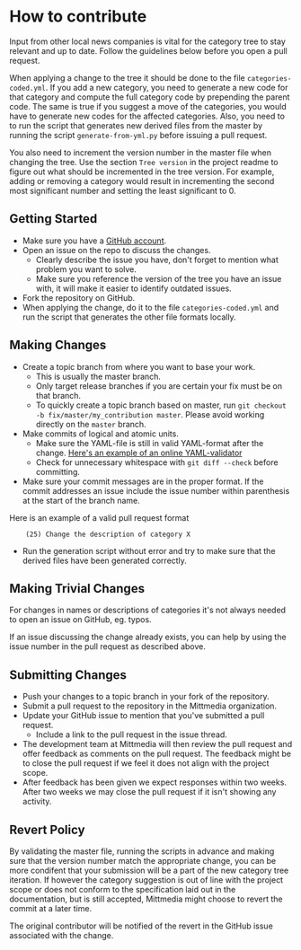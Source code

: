# How to contribute

Input from other local news companies is vital for the category tree to stay relevant and up to date.
Follow the guidelines below before you open a pull request.

When applying a change to the tree it should be done to the file `categories-coded.yml`. If you add a new category, you need to generate a new code for that category and compute the full category code by prepending the parent code. The same is true if you suggest a move of the categories, you would have to generate new codes for the affected categories. Also, you need to to run the script that generates new derived files from the master by running the script `generate-from-yml.py` before issuing a pull request.

You also need to increment the version number in the master file when changing the tree. Use the section `Tree version` in the project readme to figure out what should be incremented in the tree version. For example, adding or removing a category would result in incrementing the second most significant number and setting the least significant to 0.

## Getting Started

* Make sure you have a [GitHub account](https://github.com/signup/free).
* Open an issue on the repo to discuss the changes.
  * Clearly describe the issue you have, don't forget to mention what problem you want to solve.
  * Make sure you reference the version of the tree you have an issue with, it will make it easier to identify outdated issues.
* Fork the repository on GitHub.
* When applying the change, do it to the file `categories-coded.yml` and run the script that generates the other file formats locally.

## Making Changes

* Create a topic branch from where you want to base your work.
  * This is usually the master branch.
  * Only target release branches if you are certain your fix must be on that
    branch.
  * To quickly create a topic branch based on master, run `git checkout -b
    fix/master/my_contribution master`. Please avoid working directly on the
    `master` branch.
* Make commits of logical and atomic units.
  * Make sure the YAML-file is still in valid YAML-format after the change. [Here's an example of an online YAML-validator](http://www.yamllint.com)
  * Check for unnecessary whitespace with `git diff --check` before committing.
* Make sure your commit messages are in the proper format. If the commit
  addresses an issue include the issue number within parenthesis at the start of the branch name.

Here is an example of a valid pull request format

  ```
      (25) Change the description of category X
  ```
* Run the generation script without error and try to make sure that the derived files have been generated correctly.

## Making Trivial Changes

For changes in names or descriptions of categories it's not always needed to open an issue on GitHub, eg. typos.

If an issue discussing the change already exists, you can help by using the issue number in the pull request as described above.

## Submitting Changes

* Push your changes to a topic branch in your fork of the repository.
* Submit a pull request to the repository in the Mittmedia organization.
* Update your GitHub issue to mention that you've submitted a pull request.
  * Include a link to the pull request in the issue thread.
* The development team at Mittmedia will then review the pull request and offer feedback as comments on the pull request. The feedback might be to close the pull request if we feel it does not align with the project scope.
* After feedback has been given we expect responses within two weeks. After two
  weeks we may close the pull request if it isn't showing any activity.

## Revert Policy

By validating the master file, running the scripts in advance and making sure that the version number match the appropriate change, you can be more condifent that your submission will be a part of the new category tree iteration. If however the category suggestion is out of line with the project scope or does not conform to the specification laid out in the documentation, but is still accepted, Mittmedia might choose to revert the commit at a later time.

The original contributor will be notified of the revert in the GitHub issue
associated with the change.
